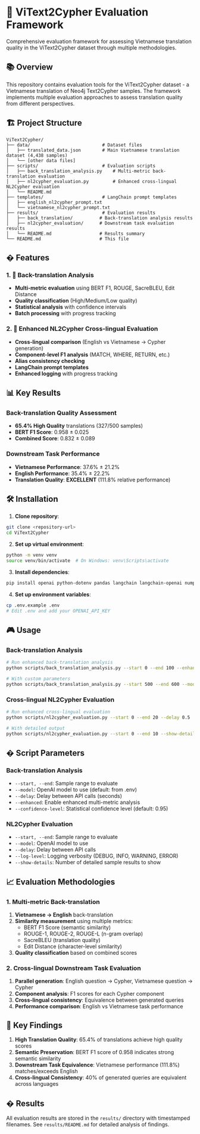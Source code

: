# 🎯 ViText2Cypher Evaluation Framework

Comprehensive evaluation framework for assessing Vietnamese translation quality in the ViText2Cypher dataset through multiple methodologies.

## 📚 Overview

This repository contains evaluation tools for the ViText2Cypher dataset - a Vietnamese translation of Neo4j Text2Cypher samples. The framework implements multiple evaluation approaches to assess translation quality from different perspectives.

## 🏗️ Project Structure

```
ViText2Cypher/
├── data/                           # Dataset files
│   ├── translated_data.json        # Main Vietnamese translation dataset (4,438 samples)
│   └── [other data files]
├── scripts/                        # Evaluation scripts
│   ├── back_translation_analysis.py    # Multi-metric back-translation evaluation
│   ├── nl2cypher_evaluation.py         # Enhanced cross-lingual NL2Cypher evaluation
│   └── README.md
├── templates/                      # LangChain prompt templates
│   ├── english_nl2cypher_prompt.txt
│   └── vietnamese_nl2cypher_prompt.txt
├── results/                        # Evaluation results
│   ├── back_translation/          # Back-translation analysis results
│   ├── nl2cypher_evaluation/      # Downstream task evaluation results
│   └── README.md                  # Results summary
└── README.md                      # This file
```

## � Features

### 1. 🔄 Back-translation Analysis
- **Multi-metric evaluation** using BERT F1, ROUGE, SacreBLEU, Edit Distance
- **Quality classification** (High/Medium/Low quality)
- **Statistical analysis** with confidence intervals
- **Batch processing** with progress tracking

### 2. 🎯 Enhanced NL2Cypher Cross-lingual Evaluation
- **Cross-lingual comparison** (English vs Vietnamese → Cypher generation)
- **Component-level F1 analysis** (MATCH, WHERE, RETURN, etc.)
- **Alias consistency checking**
- **LangChain prompt templates**
- **Enhanced logging** with progress tracking

## 📊 Key Results

### Back-translation Quality Assessment
- **65.4% High Quality** translations (327/500 samples)
- **BERT F1 Score**: 0.958 ± 0.025
- **Combined Score**: 0.832 ± 0.089

### Downstream Task Performance
- **Vietnamese Performance**: 37.6% ± 21.2%
- **English Performance**: 35.4% ± 22.2%
- **Translation Quality**: **EXCELLENT** (111.8% relative performance)

## 🛠️ Installation

1. **Clone repository**:
```bash
git clone <repository-url>
cd ViText2Cypher
```

2. **Set up virtual environment**:
```bash
python -m venv venv
source venv/bin/activate  # On Windows: venv\Scripts\activate
```

3. **Install dependencies**:
```bash
pip install openai python-dotenv pandas langchain langchain-openai numpy nltk rouge-score sacrebleu
```

4. **Set up environment variables**:
```bash
cp .env.example .env
# Edit .env and add your OPENAI_API_KEY
```

## 🎮 Usage

### Back-translation Analysis
```bash
# Run enhanced back-translation analysis
python scripts/back_translation_analysis.py --start 0 --end 100 --enhanced

# With custom parameters
python scripts/back_translation_analysis.py --start 500 --end 600 --model gpt-4o-mini --delay 1.0
```

### Cross-lingual NL2Cypher Evaluation
```bash
# Run enhanced cross-lingual evaluation
python scripts/nl2cypher_evaluation.py --start 0 --end 20 --delay 0.5

# With detailed output
python scripts/nl2cypher_evaluation.py --start 0 --end 10 --show-details 3 --log-level DEBUG
```

## � Script Parameters

### Back-translation Analysis
- `--start, --end`: Sample range to evaluate
- `--model`: OpenAI model to use (default: from .env)
- `--delay`: Delay between API calls (seconds)
- `--enhanced`: Enable enhanced multi-metric analysis
- `--confidence-level`: Statistical confidence level (default: 0.95)

### NL2Cypher Evaluation
- `--start, --end`: Sample range to evaluate
- `--model`: OpenAI model to use
- `--delay`: Delay between API calls
- `--log-level`: Logging verbosity (DEBUG, INFO, WARNING, ERROR)
- `--show-details`: Number of detailed sample results to show

## 📈 Evaluation Methodologies

### 1. Multi-metric Back-translation
1. **Vietnamese → English** back-translation
2. **Similarity measurement** using multiple metrics:
   - BERT F1 Score (semantic similarity)
   - ROUGE-1, ROUGE-2, ROUGE-L (n-gram overlap)
   - SacreBLEU (translation quality)
   - Edit Distance (character-level similarity)
3. **Quality classification** based on combined scores

### 2. Cross-lingual Downstream Task Evaluation
1. **Parallel generation**: English question → Cypher, Vietnamese question → Cypher
2. **Component analysis**: F1 scores for each Cypher component
3. **Cross-lingual consistency**: Equivalence between generated queries
4. **Performance comparison**: English vs Vietnamese task performance

## 🎯 Key Findings

1. **High Translation Quality**: 65.4% of translations achieve high quality scores
2. **Semantic Preservation**: BERT F1 score of 0.958 indicates strong semantic similarity
3. **Downstream Task Equivalence**: Vietnamese performance (111.8%) matches/exceeds English
4. **Cross-lingual Consistency**: 40% of generated queries are equivalent across languages

## � Results

All evaluation results are stored in the `results/` directory with timestamped filenames. See `results/README.md` for detailed analysis of findings.
